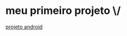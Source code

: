 <html lang="en">
<head>
    <link rel="stylesheet" type="text/css" href="css.css">
    <meta charset="UTF-8">
    <meta http-equiv="X-UA-Compatible" content="IE=edge">
    <meta name="viewport" content="width=device-width, initial-scale=1.0">
</head>
<body>
    <h1>meu primeiro projeto \/</h1>
    <a href="https://otaciliomartins.github.io/site-android/docs/">projeto android</a>
</body>
</html>